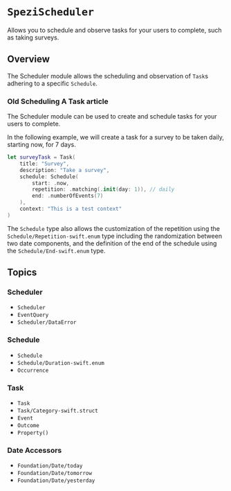 # ``SpeziScheduler``

<!--
                  
This source file is part of the Stanford Spezi open-source project

SPDX-FileCopyrightText: 2022 Stanford University and the project authors (see CONTRIBUTORS.md)

SPDX-License-Identifier: MIT
             
-->

Allows you to schedule and observe tasks for your users to complete, such as taking surveys.

## Overview

The Scheduler module allows the scheduling and observation of ``Task``s adhering to a specific ``Schedule``.

### Old Scheduling A Task article

The Scheduler module can be used to create and schedule tasks for your users to complete.

In the following example, we will create a task for a survey to be taken daily, starting now, for 7 days.

```swift
let surveyTask = Task(
    title: "Survey",
    description: "Take a survey",
    schedule: Schedule(
        start: .now,
        repetition: .matching(.init(day: 1)), // daily
        end: .numberOfEvents(7)
    ),
    context: "This is a test context"
)
```

The ``Schedule`` type also allows the customization of the repetition using the ``Schedule/Repetition-swift.enum`` type including the randomization
between two date components, and the definition of the end of the schedule using the ``Schedule/End-swift.enum`` type.


## Topics

### Scheduler
- ``Scheduler``
- ``EventQuery``
- ``Scheduler/DataError``

### Schedule

- ``Schedule``
- ``Schedule/Duration-swift.enum``
- ``Occurrence``

### Task

- ``Task``
- ``Task/Category-swift.struct``
- ``Event``
- ``Outcome``
- ``Property()``

### Date Accessors

- ``Foundation/Date/today``
- ``Foundation/Date/tomorrow``
- ``Foundation/Date/yesterday``
